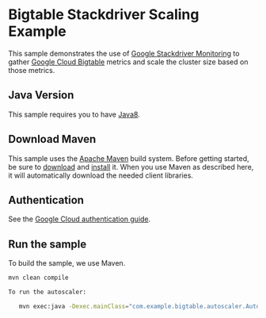 # Bigtable Stackdriver Scaling Example

This sample demonstrates the use of [Google Stackdriver Monitoring][Monitoring]
to gather [Google Cloud Bigtable][Bigtable] metrics and
scale the cluster size based on those metrics.

[Monitoring]: https://cloud.google.com/monitoring/docs/
[Bigtable]: https://cloud.google.com/bigtable/docs/

## Java Version

This sample requires you to have
[Java8](https://docs.oracle.com/javase/8/docs/technotes/guides/install/install_overview.html).

## Download Maven

This sample uses the [Apache Maven][maven] build system. Before getting started,
be
sure to [download][maven-download] and [install][maven-install] it. When you use
Maven as described here, it will automatically download the needed client
libraries.

[maven]: https://maven.apache.org
[maven-download]: https://maven.apache.org/download.cgi
[maven-install]: https://maven.apache.org/install.html

## Authentication

See the [Google Cloud authentication guide](https://cloud.google.com/docs/authentication/).

## Run the sample

To build the sample, we use Maven.

```bash
mvn clean compile

To run the autoscaler:

   mvn exec:java -Dexec.mainClass="com.example.bigtable.autoscaler.Autoscaler" -Dexec.args="<project-id> <bigtable-instance-id>"
